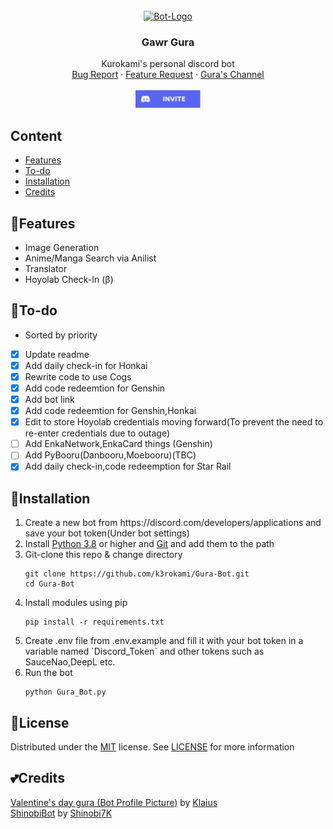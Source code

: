<!-- Bot Information -->
<br />
<div align="center">
  <a href="https://discord.com/api/oauth2/authorize?client_id=1092730179232735243&permissions=8&scope=bot%20applications.commands">
    <img src="https://i.ibb.co/B44CdsN/96190259-p0-cropped-removebg-preview-1-1-cropped.png" alt="Bot-Logo" width="160" height="160">
  </a>

<h3 align="center">Gawr Gura</h3>
  <p align="center">
    Kurokami's personal discord bot
    <br />
    <a href="https://github.com/k3rokami/Gura-Bot/issues">Bug Report</a>
    ·
    <a href="https://github.com/k3rokami/Gura-Bot/issues">Feature Request</a>
    ·
    <a href="https://www.youtube.com/@GawrGura">Gura's Channel</a> <br> <br>
    <a href="https://discord.com/api/oauth2/authorize?client_id=1092730179232735243&permissions=8&scope=bot%20applications.commands">
      <img src="https://github.com/k3rokami/Gura-Bot/raw/main/Assets/Invite-Button.svg" alt="Invite Bot" width="104" height="28">
    </a>
  </p>
</div>

## **Content**
<ul>
<li><a href = "https://github.com/k3rokami/Gura-Bot#features">Features</li>
<li><a href = "https://github.com/k3rokami/Gura-Bot#to-do">To-do</li>
<!-- <li><a href = "https://github.com/k3rokami/Gura-Bot#bot-links">Bot Links</li> -->
<li><a href = "https://github.com/k3rokami/Gura-Bot#installation">Installation</li>
<!-- <li><a href = "https://github.com/k3rokami/Gura-Bot#recommended-hosting-services">Recommended Hosting Services</a></li> -->
<li><a href = "https://github.com/k3rokami/Gura-Bot#credits">Credits</a></li>
</ul>

## 🎏**Features**
- Image Generation
- Anime/Manga Search via Anilist
- Translator
- Hoyolab Check-In (β)


## 📝**To-do**
- Sorted by priority 
- [x] Update readme
- [x] Add daily check-in for Honkai
- [x] Rewrite code to use Cogs
- [x] Add code redeemtion for Genshin
- [x] Add bot link
- [x] Add code redeemtion for Genshin,Honkai
- [x] Edit to store Hoyolab credentials moving forward(To prevent the need to re-enter credentials due to outage)
- [ ] Add EnkaNetwork,EnkaCard things (Genshin)
- [ ] Add PyBooru(Danbooru,Moebooru)(TBC)
- [x] Add daily check-in,code redeemption for Star Rail

## 🚀Installation
<ol>
<li>
Create a new bot from https://discord.com/developers/applications and save your bot token(Under bot settings)
</li>
<li>
Install <a href = "https://www.python.org/downloads/">Python 3.8</a> or higher and <a href = "https://git-scm.com/downloads">Git</a> and add them to the path</li>
</li>
<li>
Git-clone this repo & change directory

```
git clone https://github.com/k3rokami/Gura-Bot.git
cd Gura-Bot
```
</li>
<li>
Install modules using pip

```
pip install -r requirements.txt
```
</li>
<li>
Create .env file from .env.example and fill it with your bot token in a variable named `Discord_Token` and other tokens such as SauceNao,DeepL etc.
</li>
<li>
Run the bot

```
python Gura_Bot.py
```
</li>
</ol>

## 📃**License**
Distributed under the [MIT](https://github.com/k3rokami/Gura-Bot/blob/main/LICENSE) license. See [LICENSE](/LICENSE) for more information

## 💕**Credits**
[Valentine's day gura (Bot Profile Picture)](https://www.pixiv.net/en/artworks/96190259) by [Klaius](https://www.pixiv.net/en/users/6581079)<br />
[ShinobiBot](https://github.com/Shinobi7k/ShinobiBot) by [Shinobi7K](https://github.com/Shinobi7k/)

